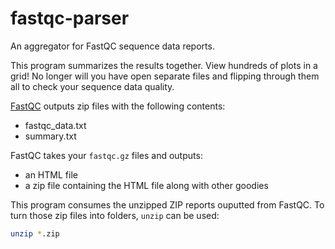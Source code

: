 # fastqc-parser

An aggregator for FastQC sequence data reports.

This program summarizes the results together. View hundreds of plots in a grid!
No longer will you have open separate files and flipping through them all to check your sequence data quality.

[FastQC](https://github.com/s-andrews/FastQC) outputs zip files with the following contents:
 - fastqc_data.txt
 - summary.txt

FastQC takes your `fastqc.gz` files and outputs:
 - an HTML file
 - a zip file containing the HTML file along with other goodies

This program consumes the unzipped ZIP reports ouputted from FastQC.
To turn those zip files into folders, `unzip` can be used:
```sh
unzip *.zip
```
